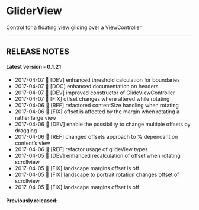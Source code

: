 # GliderView
Control for a floating view gliding over a ViewController

---

## RELEASE NOTES

#### Latest version -  0.1.21
+ 2017-04-07  [DEV] enhanced threshold calculation for boundaries
+ 2017-04-07  [DOC] enhanced documentation on headers
+ 2017-04-07  [DEV] improved constructor of GlideViewController
+ 2017-04-07  [FIX] offset changes where altered while rotating
+ 2017-04-06  [REF] refactored contentSize handling when rotating
+ 2017-04-06  [FIX] offset is affected by the margin when rotating a rather large view
+ 2017-04-06  [DEV] enable the possibility to change multiple offsets by dragging
+ 2017-04-06  [REF] changed offsets approach to % dependant on content’s view
+ 2017-04-06  [REF] refactor usage of glideView types
+ 2017-04-05  [DEV] enhanced recalculation of offset when rotating scrollview
+ 2017-04-05  [FIX] landscape margins offset is off
+ 2017-04-05  [FIX] landscape to portrait rotation changes offset of scrollview
+ 2017-04-05  [FIX] landscape margins offset is off

#### Previously released:
